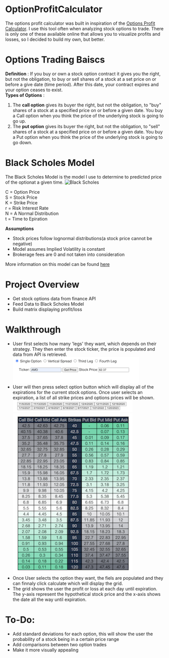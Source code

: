 # OptionProfitCalculator
The options profit calculator was built in inspiration of the [Options Profit Calculator](https://www.optionsprofitcalculator.com/). I use this tool often when analyzing stock options to trade. There is only one of these available online that allows you to visualize profits and losses, so I decided to build my own, but better. 

# Options Trading Baiscs
**Definition** : 
If you buy or own a stock option contract it gives you the right, but not the obligation, to buy or sell shares of a stock at a set price on or before a give date (time period). After this date, your contract expires and your option ceases to exist. \
**Types of Options** : 
1.  The **call option** gives its buyer the right, but not the obligation, to "buy" shares of a stock at a specified price on or before a given date. You buy a Call option when you think the price of the underlying stock is going to go up.
2. The **put option** gives its buyer the right, but not the obligation, to "sell" shares of a stock at a specified price on or before a given date. You buy a Put option when you think the price of the underlying stock is going to go down.  

# Black Scholes Model
The Black Scholes Model is the model I use to determine to predicted price of the optionat a given time.
![Black Scholes](https://www.gstatic.com/education/formulas/images_long_sheet/en/black_scholes_model.svg)

C = Option Price \
S = Stock Price \
K = Strike Price \
r = Risk Interest Rate \
N = A Normal Distribution \
t = Time to Epiration


**Assumptions**
* Stock prices follow lognormal distributions(a stock price cannot be negative)
* Model assumes Implied Volatility is constant
* Brokerage fees are 0 and not taken into consideration

More information on this model can be found [here](https://en.wikipedia.org/wiki/Black%E2%80%93Scholes_model)

# Project Overview 
* Get stock options data from finance API
* Feed Data to Black Scholes Model
* Build matrix displaying profit/loss

# Walkthrough
* User first selects how many 'legs' they want, which depends on their strategy. They then enter the stock ticker, the price is populated and data from API is retrieved.
![image](StockData.png)
* User will then press select option button which will display all of the expirations for the current stock options. Once user selects an expiration, a list of all strike prices and options prices will be shown.
![image](expirations.png)
![image](options.png)
* Once User selects the option they want, the fiels are populated and they can finnaly click calculate which will display the grid.
* The grid shows the user the profit or loss at each day until expiration. The y-axis represent the hypothetical stock price and the x-axis shows the date all the way until expiration.

# To-Do:
* Add standard deviations for each option, this will show the user the probability of a stock being in a certain price range
* Add comparisons between two option trades
* Make it more visually appealing















